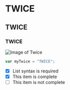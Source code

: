# TWICE
## TWICE
### TWICE

![Image of Twice](https://wallpapercave.com/w/wp9160546)

``` javascript
var myTwice = "TWICE";
```

- [x] List syntax is required
- [x] This item is complete
- [ ] This item is not complete